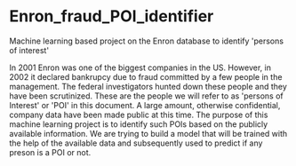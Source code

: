 # Enron_fraud_POI_identifier
Machine learning based project on the Enron database to identify 'persons of interest'

In 2001 Enron was one of the biggest companies in the US. However, in 2002 it declared bankrupcy due to fraud
committed by a few people in the management. The federal investigators hunted down these people and they
have been scrutinized. These are the people we will refer to as 'persons of Interest' or 'POI' in this document. A
large amount, otherwise confidential, company data have been made public at this time.
The purpose of this machine learning project is to identify such POIs based on the publicly available information.
We are trying to build a model that will be trained with the help of the available data and subsequently used to
predict if any preson is a POI or not.
